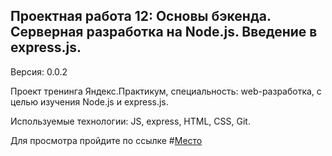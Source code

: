 ## Проектная работа 12: Основы бэкенда. Серверная разработка на Node.js. Введение в express.js.
Версия: 0.0.2

Проект тренинга Яндекс.Практикум, специальность: web-разработка, с целью изучения Node.js и express.js.

Используемые технологии: JS, express, HTML, CSS, Git.

Для просмотра пройдите по ссылке #[Место](https://vitalysokolov9751.github.io/sprint-12.github.io/ "Ссылка на проект")
